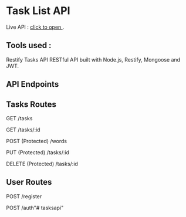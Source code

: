 # Task List API

Live API : [ click to open ](http://todolistsapi.herokuapp.com).

## Tools used :

Restify Tasks API RESTful API built with Node.js, Restify, Mongoose and JWT.

## API Endpoints 

## Tasks Routes 

GET /tasks 

GET /tasks/:id 

POST (Protected) /words 

PUT (Protected) /tasks/:id 

DELETE (Protected) /tasks/:id

## User Routes 

POST /register 

POST /auth"# tasksapi" 
